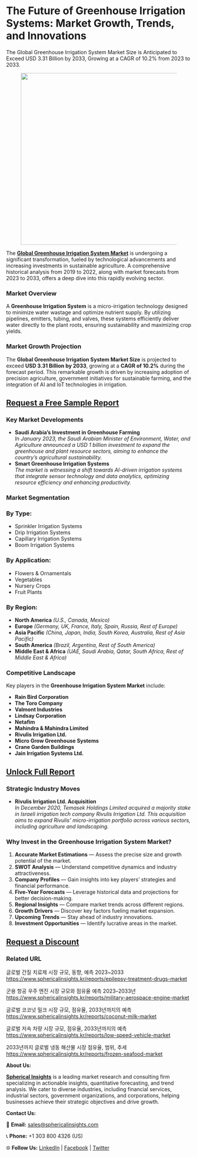 <h1 id="2afa" class="pw-post-title fo fp fq bf fr fs ft fu fv fw fx fy fz ga gb gc gd ge gf gg gh gi gj gk gl gm gn go gp gq bk" data-testid="storyTitle" data-selectable-paragraph=""><strong class="al">The Future of Greenhouse Irrigation Systems: Market Growth, Trends, and Innovations</strong></h1>
<div class="eq er es et eu l">
<article>
<div class="l">
<div class="l">
<section>
<div>
<div class="fj fk fl fm fn">
<div class="ab cb">
<div class="ci bh ev ew ex ey">
<p id="0844" class="pw-post-body-paragraph la lb fq lc b ld le lf lg lh li lj lk ll lm ln lo lp lq lr ls lt lu lv lw lx fj bk" data-selectable-paragraph="">The Global Greenhouse Irrigation System Market Size is Anticipated to Exceed USD 3.31 Billion by 2033, Growing at a CAGR of 10.2% from 2023 to 2033.</p>
<figure class="mb mc md me mf mg ly lz paragraph-image">
<div class="mh mi ed mj bh mk" tabindex="0">
<div class="ly lz ma"><picture><source srcset="https://miro.medium.com/v2/resize:fit:640/format:webp/1*4Xt8UOZbw8dQJEmJCHiE6Q.jpeg 640w, https://miro.medium.com/v2/resize:fit:720/format:webp/1*4Xt8UOZbw8dQJEmJCHiE6Q.jpeg 720w, https://miro.medium.com/v2/resize:fit:750/format:webp/1*4Xt8UOZbw8dQJEmJCHiE6Q.jpeg 750w, https://miro.medium.com/v2/resize:fit:786/format:webp/1*4Xt8UOZbw8dQJEmJCHiE6Q.jpeg 786w, https://miro.medium.com/v2/resize:fit:828/format:webp/1*4Xt8UOZbw8dQJEmJCHiE6Q.jpeg 828w, https://miro.medium.com/v2/resize:fit:1100/format:webp/1*4Xt8UOZbw8dQJEmJCHiE6Q.jpeg 1100w, https://miro.medium.com/v2/resize:fit:1400/format:webp/1*4Xt8UOZbw8dQJEmJCHiE6Q.jpeg 1400w" type="image/webp" sizes="(min-resolution: 4dppx) and (max-width: 700px) 50vw, (-webkit-min-device-pixel-ratio: 4) and (max-width: 700px) 50vw, (min-resolution: 3dppx) and (max-width: 700px) 67vw, (-webkit-min-device-pixel-ratio: 3) and (max-width: 700px) 65vw, (min-resolution: 2.5dppx) and (max-width: 700px) 80vw, (-webkit-min-device-pixel-ratio: 2.5) and (max-width: 700px) 80vw, (min-resolution: 2dppx) and (max-width: 700px) 100vw, (-webkit-min-device-pixel-ratio: 2) and (max-width: 700px) 100vw, 700px" /><source srcset="https://miro.medium.com/v2/resize:fit:640/1*4Xt8UOZbw8dQJEmJCHiE6Q.jpeg 640w, https://miro.medium.com/v2/resize:fit:720/1*4Xt8UOZbw8dQJEmJCHiE6Q.jpeg 720w, https://miro.medium.com/v2/resize:fit:750/1*4Xt8UOZbw8dQJEmJCHiE6Q.jpeg 750w, https://miro.medium.com/v2/resize:fit:786/1*4Xt8UOZbw8dQJEmJCHiE6Q.jpeg 786w, https://miro.medium.com/v2/resize:fit:828/1*4Xt8UOZbw8dQJEmJCHiE6Q.jpeg 828w, https://miro.medium.com/v2/resize:fit:1100/1*4Xt8UOZbw8dQJEmJCHiE6Q.jpeg 1100w, https://miro.medium.com/v2/resize:fit:1400/1*4Xt8UOZbw8dQJEmJCHiE6Q.jpeg 1400w" sizes="(min-resolution: 4dppx) and (max-width: 700px) 50vw, (-webkit-min-device-pixel-ratio: 4) and (max-width: 700px) 50vw, (min-resolution: 3dppx) and (max-width: 700px) 67vw, (-webkit-min-device-pixel-ratio: 3) and (max-width: 700px) 65vw, (min-resolution: 2.5dppx) and (max-width: 700px) 80vw, (-webkit-min-device-pixel-ratio: 2.5) and (max-width: 700px) 80vw, (min-resolution: 2dppx) and (max-width: 700px) 100vw, (-webkit-min-device-pixel-ratio: 2) and (max-width: 700px) 100vw, 700px" data-testid="og" /><img class="bh ki ml c" src="https://miro.medium.com/v2/resize:fit:840/1*4Xt8UOZbw8dQJEmJCHiE6Q.jpeg" alt="" width="700" height="467" /></picture></div>
</div>
</figure>
<p id="d39d" class="pw-post-body-paragraph la lb fq lc b ld le lf lg lh li lj lk ll lm ln lo lp lq lr ls lt lu lv lw lx fj bk" data-selectable-paragraph="">The&nbsp;<a class="af mm" href="https://www.sphericalinsights.com/reports/greenhouse-irrigation-system-market" target="_blank" rel="noopener ugc nofollow"><strong class="lc fr">Global Greenhouse Irrigation System Market</strong></a>&nbsp;is undergoing a significant transformation, fueled by technological advancements and increasing investments in sustainable agriculture. A comprehensive historical analysis from 2019 to 2022, along with market forecasts from 2023 to 2033, offers a deep dive into this rapidly evolving sector.</p>
<h1 id="0c50" class="mn mo fq bf mp mq mr ms mt mu mv mw mx my mz na nb nc nd ne nf ng nh ni nj nk bk" data-selectable-paragraph="">Market Overview</h1>
<p id="5696" class="pw-post-body-paragraph la lb fq lc b ld nl lf lg lh nm lj lk ll nn ln lo lp no lr ls lt np lv lw lx fj bk" data-selectable-paragraph="">A&nbsp;<strong class="lc fr">Greenhouse Irrigation System</strong>&nbsp;is a micro-irrigation technology designed to minimize water wastage and optimize nutrient supply. By utilizing pipelines, emitters, tubing, and valves, these systems efficiently deliver water directly to the plant roots, ensuring sustainability and maximizing crop yields.</p>
<h3 id="0a84" class="nq mo fq bf mp nr ns nt mt nu nv nw mx ll nx ny nz lp oa ob oc lt od oe of og bk">Market Growth Projection</h3>
<p id="b06c" class="pw-post-body-paragraph la lb fq lc b ld nl lf lg lh nm lj lk ll nn ln lo lp no lr ls lt np lv lw lx fj bk" data-selectable-paragraph="">The&nbsp;<strong class="lc fr">Global Greenhouse Irrigation System Market Size</strong>&nbsp;is projected to exceed&nbsp;<strong class="lc fr">USD 3.31 Billion by 2033</strong>, growing at a&nbsp;<strong class="lc fr">CAGR of 10.2%</strong>&nbsp;during the forecast period. This remarkable growth is driven by increasing adoption of precision agriculture, government initiatives for sustainable farming, and the integration of AI and IoT technologies in irrigation.</p>
<h2 id="e3d8" class="pw-post-body-paragraph la lb fq lc b ld le lf lg lh li lj lk ll lm ln lo lp lq lr ls lt lu lv lw lx fj bk"><a class="af mm" href="https://www.sphericalinsights.com/request-sample/5636" target="_blank" rel="noopener ugc nofollow"><strong class="lc fr">Request a Free Sample Report</strong></a></h2>
<h1 id="cf6d" class="mn mo fq bf mp mq mr ms mt mu mv mw mx my mz na nb nc nd ne nf ng nh ni nj nk bk" data-selectable-paragraph="">Key Market Developments</h1>
<ul class="">
<li id="0a85" class="la lb fq lc b ld nl lf lg lh nm lj lk ll nn ln lo lp no lr ls lt np lv lw lx oh oi oj bk" data-selectable-paragraph=""><strong class="lc fr">Saudi Arabia&rsquo;s Investment in Greenhouse Farming</strong><br /><em class="ok">In January 2023, the Saudi Arabian Minister of Environment, Water, and Agriculture announced a USD 1 billion investment to expand the greenhouse and plant resource sectors, aiming to enhance the country&rsquo;s agricultural sustainability.</em></li>
<li id="47f2" class="la lb fq lc b ld ol lf lg lh om lj lk ll on ln lo lp oo lr ls lt op lv lw lx oh oi oj bk" data-selectable-paragraph=""><strong class="lc fr">Smart Greenhouse Irrigation Systems</strong><br /><em class="ok">The market is witnessing a shift towards AI-driven irrigation systems that integrate sensor technology and data analytics, optimizing resource efficiency and enhancing productivity.</em></li>
</ul>
<h1 id="891a" class="mn mo fq bf mp mq mr ms mt mu mv mw mx my mz na nb nc nd ne nf ng nh ni nj nk bk" data-selectable-paragraph="">Market Segmentation</h1>
<h3 id="66c5" class="nq mo fq bf mp nr ns nt mt nu nv nw mx ll nx ny nz lp oa ob oc lt od oe of og bk">By Type:</h3>
<ul class="">
<li id="53f8" class="la lb fq lc b ld nl lf lg lh nm lj lk ll nn ln lo lp no lr ls lt np lv lw lx oh oi oj bk" data-selectable-paragraph="">Sprinkler Irrigation Systems</li>
<li id="6c68" class="la lb fq lc b ld ol lf lg lh om lj lk ll on ln lo lp oo lr ls lt op lv lw lx oh oi oj bk" data-selectable-paragraph="">Drip Irrigation Systems</li>
<li id="d5d1" class="la lb fq lc b ld ol lf lg lh om lj lk ll on ln lo lp oo lr ls lt op lv lw lx oh oi oj bk" data-selectable-paragraph="">Capillary Irrigation Systems</li>
<li id="9121" class="la lb fq lc b ld ol lf lg lh om lj lk ll on ln lo lp oo lr ls lt op lv lw lx oh oi oj bk" data-selectable-paragraph="">Boom Irrigation Systems</li>
</ul>
<h3 id="d644" class="nq mo fq bf mp nr ns nt mt nu nv nw mx ll nx ny nz lp oa ob oc lt od oe of og bk">By Application:</h3>
<ul class="">
<li id="abbf" class="la lb fq lc b ld nl lf lg lh nm lj lk ll nn ln lo lp no lr ls lt np lv lw lx oh oi oj bk" data-selectable-paragraph="">Flowers &amp; Ornamentals</li>
<li id="ce8b" class="la lb fq lc b ld ol lf lg lh om lj lk ll on ln lo lp oo lr ls lt op lv lw lx oh oi oj bk" data-selectable-paragraph="">Vegetables</li>
<li id="3a21" class="la lb fq lc b ld ol lf lg lh om lj lk ll on ln lo lp oo lr ls lt op lv lw lx oh oi oj bk" data-selectable-paragraph="">Nursery Crops</li>
<li id="0d6d" class="la lb fq lc b ld ol lf lg lh om lj lk ll on ln lo lp oo lr ls lt op lv lw lx oh oi oj bk" data-selectable-paragraph="">Fruit Plants</li>
</ul>
<h3 id="aa99" class="nq mo fq bf mp nr ns nt mt nu nv nw mx ll nx ny nz lp oa ob oc lt od oe of og bk">By Region:</h3>
<ul class="">
<li id="4409" class="la lb fq lc b ld nl lf lg lh nm lj lk ll nn ln lo lp no lr ls lt np lv lw lx oh oi oj bk" data-selectable-paragraph=""><strong class="lc fr">North America</strong>&nbsp;<em class="ok">(U.S., Canada, Mexico)</em></li>
<li id="f7dc" class="la lb fq lc b ld ol lf lg lh om lj lk ll on ln lo lp oo lr ls lt op lv lw lx oh oi oj bk" data-selectable-paragraph=""><strong class="lc fr">Europe</strong>&nbsp;<em class="ok">(Germany, UK, France, Italy, Spain, Russia, Rest of Europe)</em></li>
<li id="f9e5" class="la lb fq lc b ld ol lf lg lh om lj lk ll on ln lo lp oo lr ls lt op lv lw lx oh oi oj bk" data-selectable-paragraph=""><strong class="lc fr">Asia Pacific</strong>&nbsp;<em class="ok">(China, Japan, India, South Korea, Australia, Rest of Asia Pacific)</em></li>
<li id="7fda" class="la lb fq lc b ld ol lf lg lh om lj lk ll on ln lo lp oo lr ls lt op lv lw lx oh oi oj bk" data-selectable-paragraph=""><strong class="lc fr">South America</strong>&nbsp;<em class="ok">(Brazil, Argentina, Rest of South America)</em></li>
<li id="4ac7" class="la lb fq lc b ld ol lf lg lh om lj lk ll on ln lo lp oo lr ls lt op lv lw lx oh oi oj bk" data-selectable-paragraph=""><strong class="lc fr">Middle East &amp; Africa</strong>&nbsp;<em class="ok">(UAE, Saudi Arabia, Qatar, South Africa, Rest of Middle East &amp; Africa)</em></li>
</ul>
<h1 id="a418" class="mn mo fq bf mp mq mr ms mt mu mv mw mx my mz na nb nc nd ne nf ng nh ni nj nk bk" data-selectable-paragraph="">Competitive Landscape</h1>
<p id="246f" class="pw-post-body-paragraph la lb fq lc b ld nl lf lg lh nm lj lk ll nn ln lo lp no lr ls lt np lv lw lx fj bk" data-selectable-paragraph="">Key players in the&nbsp;<strong class="lc fr">Greenhouse Irrigation System Market</strong>&nbsp;include:</p>
<ul class="">
<li id="e2db" class="la lb fq lc b ld le lf lg lh li lj lk ll lm ln lo lp lq lr ls lt lu lv lw lx oh oi oj bk" data-selectable-paragraph=""><strong class="lc fr">Rain Bird Corporation</strong></li>
<li id="b7c9" class="la lb fq lc b ld ol lf lg lh om lj lk ll on ln lo lp oo lr ls lt op lv lw lx oh oi oj bk" data-selectable-paragraph=""><strong class="lc fr">The Toro Company</strong></li>
<li id="2a82" class="la lb fq lc b ld ol lf lg lh om lj lk ll on ln lo lp oo lr ls lt op lv lw lx oh oi oj bk" data-selectable-paragraph=""><strong class="lc fr">Valmont Industries</strong></li>
<li id="41cb" class="la lb fq lc b ld ol lf lg lh om lj lk ll on ln lo lp oo lr ls lt op lv lw lx oh oi oj bk" data-selectable-paragraph=""><strong class="lc fr">Lindsay Corporation</strong></li>
<li id="8ec8" class="la lb fq lc b ld ol lf lg lh om lj lk ll on ln lo lp oo lr ls lt op lv lw lx oh oi oj bk" data-selectable-paragraph=""><strong class="lc fr">Netafim</strong></li>
<li id="6d2f" class="la lb fq lc b ld ol lf lg lh om lj lk ll on ln lo lp oo lr ls lt op lv lw lx oh oi oj bk" data-selectable-paragraph=""><strong class="lc fr">Mahindra &amp; Mahindra Limited</strong></li>
<li id="9e70" class="la lb fq lc b ld ol lf lg lh om lj lk ll on ln lo lp oo lr ls lt op lv lw lx oh oi oj bk" data-selectable-paragraph=""><strong class="lc fr">Rivulis Irrigation Ltd.</strong></li>
<li id="2d8e" class="la lb fq lc b ld ol lf lg lh om lj lk ll on ln lo lp oo lr ls lt op lv lw lx oh oi oj bk" data-selectable-paragraph=""><strong class="lc fr">Micro Grow Greenhouse Systems</strong></li>
<li id="9e14" class="la lb fq lc b ld ol lf lg lh om lj lk ll on ln lo lp oo lr ls lt op lv lw lx oh oi oj bk" data-selectable-paragraph=""><strong class="lc fr">Crane Garden Buildings</strong></li>
<li id="c50c" class="la lb fq lc b ld ol lf lg lh om lj lk ll on ln lo lp oo lr ls lt op lv lw lx oh oi oj bk" data-selectable-paragraph=""><strong class="lc fr">Jain Irrigation Systems Ltd.</strong></li>
</ul>
<h2 id="c78c" class="pw-post-body-paragraph la lb fq lc b ld le lf lg lh li lj lk ll lm ln lo lp lq lr ls lt lu lv lw lx fj bk"><a class="af mm" href="https://www.sphericalinsights.com/reports/greenhouse-irrigation-system-market" target="_blank" rel="noopener ugc nofollow"><strong class="lc fr">Unlock Full Report</strong></a></h2>
<h1 id="95c2" class="mn mo fq bf mp mq mr ms mt mu mv mw mx my mz na nb nc nd ne nf ng nh ni nj nk bk" data-selectable-paragraph="">Strategic Industry Moves</h1>
<ul class="">
<li id="8b82" class="la lb fq lc b ld nl lf lg lh nm lj lk ll nn ln lo lp no lr ls lt np lv lw lx oh oi oj bk" data-selectable-paragraph=""><strong class="lc fr">Rivulis Irrigation Ltd. Acquisition</strong><br /><em class="ok">In December 2020, Temasek Holdings Limited acquired a majority stake in Israeli irrigation tech company Rivulis Irrigation Ltd. This acquisition aims to expand Rivulis&rsquo; micro-irrigation portfolio across various sectors, including agriculture and landscaping.</em></li>
</ul>
<h1 id="4895" class="mn mo fq bf mp mq mr ms mt mu mv mw mx my mz na nb nc nd ne nf ng nh ni nj nk bk" data-selectable-paragraph="">Why Invest in the Greenhouse Irrigation System Market?</h1>
<ol class="">
<li id="d477" class="la lb fq lc b ld nl lf lg lh nm lj lk ll nn ln lo lp no lr ls lt np lv lw lx oq oi oj bk" data-selectable-paragraph=""><strong class="lc fr">Accurate Market Estimations</strong>&nbsp;&mdash; Assess the precise size and growth potential of the market.</li>
<li id="db1c" class="la lb fq lc b ld ol lf lg lh om lj lk ll on ln lo lp oo lr ls lt op lv lw lx oq oi oj bk" data-selectable-paragraph=""><strong class="lc fr">SWOT Analysis</strong>&nbsp;&mdash; Understand competitive dynamics and industry attractiveness.</li>
<li id="9c6b" class="la lb fq lc b ld ol lf lg lh om lj lk ll on ln lo lp oo lr ls lt op lv lw lx oq oi oj bk" data-selectable-paragraph=""><strong class="lc fr">Company Profiles</strong>&nbsp;&mdash; Gain insights into key players&rsquo; strategies and financial performance.</li>
<li id="f6d1" class="la lb fq lc b ld ol lf lg lh om lj lk ll on ln lo lp oo lr ls lt op lv lw lx oq oi oj bk" data-selectable-paragraph=""><strong class="lc fr">Five-Year Forecasts</strong>&nbsp;&mdash; Leverage historical data and projections for better decision-making.</li>
<li id="b86a" class="la lb fq lc b ld ol lf lg lh om lj lk ll on ln lo lp oo lr ls lt op lv lw lx oq oi oj bk" data-selectable-paragraph=""><strong class="lc fr">Regional Insights</strong>&nbsp;&mdash; Compare market trends across different regions.</li>
<li id="b095" class="la lb fq lc b ld ol lf lg lh om lj lk ll on ln lo lp oo lr ls lt op lv lw lx oq oi oj bk" data-selectable-paragraph=""><strong class="lc fr">Growth Drivers</strong>&nbsp;&mdash; Discover key factors fueling market expansion.</li>
<li id="fade" class="la lb fq lc b ld ol lf lg lh om lj lk ll on ln lo lp oo lr ls lt op lv lw lx oq oi oj bk" data-selectable-paragraph=""><strong class="lc fr">Upcoming Trends</strong>&nbsp;&mdash; Stay ahead of industry innovations.</li>
<li id="011a" class="la lb fq lc b ld ol lf lg lh om lj lk ll on ln lo lp oo lr ls lt op lv lw lx oq oi oj bk" data-selectable-paragraph=""><strong class="lc fr">Investment Opportunities</strong>&nbsp;&mdash; Identify lucrative areas in the market.</li>
</ol>
<h2 id="c5e1" class="pw-post-body-paragraph la lb fq lc b ld le lf lg lh li lj lk ll lm ln lo lp lq lr ls lt lu lv lw lx fj bk"><a class="af mm" href="https://www.sphericalinsights.com/request-discount/5636" target="_blank" rel="noopener ugc nofollow"><strong class="lc fr">Request a Discount</strong></a></h2>
<h1 id="35d7" class="mn mo fq bf mp mq mr ms mt mu mv mw mx my mz na nb nc nd ne nf ng nh ni nj nk bk" data-selectable-paragraph="">Related URL</h1>
<p id="0f41" class="pw-post-body-paragraph la lb fq lc b ld nl lf lg lh nm lj lk ll nn ln lo lp no lr ls lt np lv lw lx fj bk" data-selectable-paragraph="">글로벌 간질 치료제 시장 규모, 동향, 예측 2023~2033<br /><a class="af mm" href="https://www.sphericalinsights.kr/reports/epilepsy-treatment-drugs-market" target="_blank" rel="noopener ugc nofollow">https://www.sphericalinsights.kr/reports/epilepsy-treatment-drugs-market</a></p>
<p id="dea8" class="pw-post-body-paragraph la lb fq lc b ld le lf lg lh li lj lk ll lm ln lo lp lq lr ls lt lu lv lw lx fj bk" data-selectable-paragraph="">군용 항공 우주 엔진 시장 규모와 점유율 예측 2023&ndash;2033년<br /><a class="af mm" href="https://www.sphericalinsights.kr/reports/military-aerospace-engine-market" target="_blank" rel="noopener ugc nofollow">https://www.sphericalinsights.kr/reports/military-aerospace-engine-market</a></p>
<p id="9922" class="pw-post-body-paragraph la lb fq lc b ld le lf lg lh li lj lk ll lm ln lo lp lq lr ls lt lu lv lw lx fj bk" data-selectable-paragraph="">글로벌 코코넛 밀크 시장 규모, 점유율, 2033년까지의 예측<br /><a class="af mm" href="https://www.sphericalinsights.kr/reports/coconut-milk-market" target="_blank" rel="noopener ugc nofollow">https://www.sphericalinsights.kr/reports/coconut-milk-market</a></p>
<p id="6faf" class="pw-post-body-paragraph la lb fq lc b ld le lf lg lh li lj lk ll lm ln lo lp lq lr ls lt lu lv lw lx fj bk" data-selectable-paragraph="">글로벌 저속 차량 시장 규모, 점유율, 2033년까지의 예측<br /><a class="af mm" href="https://www.sphericalinsights.kr/reports/low-speed-vehicle-market" target="_blank" rel="noopener ugc nofollow">https://www.sphericalinsights.kr/reports/low-speed-vehicle-market</a></p>
<p id="c968" class="pw-post-body-paragraph la lb fq lc b ld le lf lg lh li lj lk ll lm ln lo lp lq lr ls lt lu lv lw lx fj bk" data-selectable-paragraph="">2033년까지 글로벌 냉동 해산물 시장 점유율, 범위, 추세<br /><a class="af mm" href="https://www.sphericalinsights.kr/reports/frozen-seafood-market" target="_blank" rel="noopener ugc nofollow">https://www.sphericalinsights.kr/reports/frozen-seafood-market</a></p>
<p id="b9bc" class="pw-post-body-paragraph la lb fq lc b ld le lf lg lh li lj lk ll lm ln lo lp lq lr ls lt lu lv lw lx fj bk" data-selectable-paragraph=""><strong class="lc fr">About Us:</strong></p>
<p id="fec9" class="pw-post-body-paragraph la lb fq lc b ld le lf lg lh li lj lk ll lm ln lo lp lq lr ls lt lu lv lw lx fj bk" data-selectable-paragraph=""><a class="af mm" href="https://www.sphericalinsights.com/" target="_blank" rel="noopener ugc nofollow"><strong class="lc fr">Spherical Insights</strong></a>&nbsp;is a leading market research and consulting firm specializing in actionable insights, quantitative forecasting, and trend analysis. We cater to diverse industries, including financial services, industrial sectors, government organizations, and corporations, helping businesses achieve their strategic objectives and drive growth.</p>
<p id="aab0" class="pw-post-body-paragraph la lb fq lc b ld le lf lg lh li lj lk ll lm ln lo lp lq lr ls lt lu lv lw lx fj bk" data-selectable-paragraph=""><strong class="lc fr">Contact Us:</strong></p>
<p id="30c1" class="pw-post-body-paragraph la lb fq lc b ld le lf lg lh li lj lk ll lm ln lo lp lq lr ls lt lu lv lw lx fj bk" data-selectable-paragraph="">📧&nbsp;<strong class="lc fr">Email:</strong>&nbsp;<a class="af mm" href="mailto:sales@sphericalinsights.com" target="_blank" rel="noopener ugc nofollow">sales@sphericalinsights.com</a></p>
<p id="817d" class="pw-post-body-paragraph la lb fq lc b ld le lf lg lh li lj lk ll lm ln lo lp lq lr ls lt lu lv lw lx fj bk" data-selectable-paragraph="">📞&nbsp;<strong class="lc fr">Phone:</strong>&nbsp;+1 303 800 4326 (US)</p>
<p id="a7cb" class="pw-post-body-paragraph la lb fq lc b ld le lf lg lh li lj lk ll lm ln lo lp lq lr ls lt lu lv lw lx fj bk" data-selectable-paragraph="">🌐&nbsp;<strong class="lc fr">Follow Us:</strong>&nbsp;<a class="af mm" href="https://www.linkedin.com/company/spherical-insight/" target="_blank" rel="noopener ugc nofollow">LinkedIn</a>&nbsp;|&nbsp;<a class="af mm" href="https://www.facebook.com/sphericalinsights22" target="_blank" rel="noopener ugc nofollow">Facebook</a>&nbsp;|&nbsp;<a class="af mm" href="https://twitter.com/SInsights_US" target="_blank" rel="noopener ugc nofollow">Twitter</a></p>
</div>
</div>
</div>
</div>
</section>
</div>
</div>
</article>
</div>
<div class="l">&nbsp;</div>
<footer class="or os ot ou ov ab q ow ox c">
<div class="l ae">&nbsp;</div>
</footer>
<div class="pg l">&nbsp;</div>
